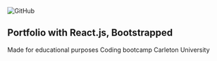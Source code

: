 ![GitHub](https://img.shields.io/badge/Portfolio--%20React-Made%20for%20educational%20purposes-blue)

## Portfolio with React.js, Bootstrapped

Made for educational purposes Coding bootcamp Carleton University
